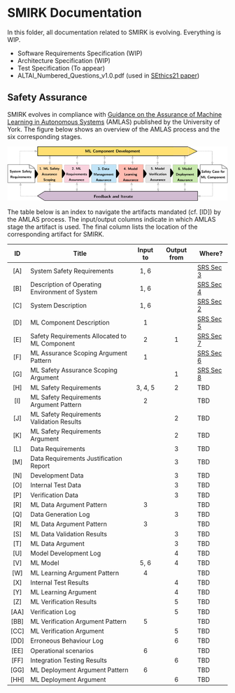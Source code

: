 # SMIRK Documentation

In this folder, all documentation related to SMIRK is evolving. Everything is WIP.

- Software Requirements Specification (WIP)
- Architecture Specification (WIP)
- Test Specification (To appear)
- ALTAI_Numbered_Questions_v1.0.pdf (used in [SEthics21 paper](https://arxiv.org/abs/2103.09051))

## Safety Assurance

SMIRK evolves in compliance with [Guidance on the Assurance of Machine Learning in Autonomous Systems](https://www.york.ac.uk/assuring-autonomy/news/publications/amlas/) (AMLAS) published by the University of York. The figure below shows an overview of the AMLAS process and the six corresponding stages. 

![AMLAS process](/docs/figures/amlas_process.png) <a name="amlas"></a>

The table below is an index to navigate the artifacts mandated (cf. [ID]) by the AMLAS process. The input/output columns indicate in which AMLAS stage the artifact is used. The final column lists the location of the corresponding artifact for SMIRK.

|      ID   |     Title                                        |     Input to    |     Output from    |     Where?       |
|:---------:|--------------------------------------------------|:---------------:|:------------------:|------------------|
|     [A]   |     System Safety Requirements                     |         1, 6    |                    |     [SRS Sec 3](</docs/System Requirements Specification.md#system_safety_reqts>)    |
|     [B]   |     Description of Operating Environment of System |         1, 6    |                    |     [SRS Sec 4](</docs/System Requirements Specification.md#odd>)    |
|     [C]   |     System Description                             |         1, 6    |                    |     [SRS Sec 2](</docs/System Requirements Specification.md#system_reqts>)    |
|     [D]   |     ML Component Description                       |          1      |                    |     [SRS Sec 5](</docs/System Requirements Specification.md#ml_component_desc>)    |
|     [E]   |     Safety Requirements Allocated to ML Component  |          2      |            1       |     [SRS Sec 7](</docs/System Requirements Specification.md#ml_component_safety_reqts>)    |
|     [F]   |     ML Assurance Scoping Argument Pattern          |          1      |                    |     [SRS Sec 6](</docs/System Requirements Specification.md#ml_assurance_scoping_pattern>)    |
|     [G]   |     ML Safety Assurance Scoping Argument           |                 |            1       |     [SRS Sec 8](</docs/System Requirements Specification.md#ml_assurance_scoping_argument>)    |
|     [H]   |     ML Safety Requirements                         |       3, 4, 5   |            2       | TBD |
|     [I]   |     ML Safety Requirements Argument Pattern        |          2      |                    | TBD |
|     [J]   |     ML Safety Requirements Validation Results      |                 |            2       | TBD |
|     [K]   |     ML Safety Requirements Argument                |                 |            2       | TBD |
|     [L]   |     Data Requirements                              |                 |            3       | TBD |
|     [M]   | Data Requirements Justification Report             |                 |          3         | TBD |
|     [N]   | Development Data                                   |                 |          3         | TBD |
|     [O]   | Internal Test Data                                 |                 |          3         | TBD |
|     [P]   | Verification Data                                  |                 |          3         | TBD |
|     [R]   |     ML Data Argument Pattern                       |          3      |                    | TBD |
|     [Q]   |     Data Generation Log                            |                 |            3       | TBD |
|     [R]   | ML Data Argument Pattern                           |        3        |                    | TBD |
|     [S]   | ML Data Validation Results                         |                 |          3         | TBD |
|     [T]   | ML Data Argument                                   |                 |          3         | TBD |
|     [U]   |     Model Development Log                          |                 |          4         | TBD |
|     [V]   | ML Model                                           |       5, 6      |          4         | TBD |
|     [W]   |     ML Learning Argument Pattern                   |          4      |                    | TBD |
|     [X]   |     Internal Test Results                          |                 |            4       | TBD |
|     [Y]   |     ML Learning Argument                           |                 |            4       | TBD |
|     [Z]   |     ML Verification Results                        |                 |            5       | TBD |
|     [AA]  |     Verification Log                               |                 |            5       | TBD |
|     [BB]  |     ML Verification Argument Pattern               |          5      |                    | TBD |
|     [CC]  |     ML Verification Argument                       |                 |            5       | TBD |
|     [DD]  |     Erroneous Behaviour Log                        |                 |            6       | TBD |
|     [EE]  |     Operational scenarios                          |         6       |                    | TBD |
|     [FF]  | Integration Testing Results                        |                 |          6         | TBD |
|     [GG]  | ML Deployment Argument Pattern                     |        6        |                    | TBD |
|     [HH]  |     ML Deployment Argument                         |                 |            6       | TBD |
